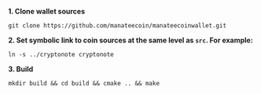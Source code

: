 **1. Clone wallet sources**

```
git clone https://github.com/manateecoin/manateecoinwallet.git
```

**2. Set symbolic link to coin sources at the same level as `src`. For example:**

```
ln -s ../cryptonote cryptonote
```

**3. Build**

```
mkdir build && cd build && cmake .. && make
```
